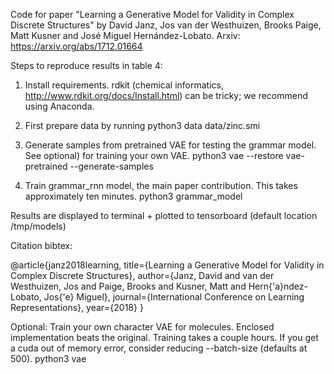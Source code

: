Code for paper "Learning a Generative Model for Validity in Complex Discrete Structures" by
David Janz, Jos van der Westhuizen, Brooks Paige, Matt Kusner and José Miguel Hernández-Lobato. Arxiv: https://arxiv.org/abs/1712.01664

Steps to reproduce results in table 4:

1) Install requirements.
rdkit (chemical informatics, http://www.rdkit.org/docs/Install.html) can be tricky; we recommend using Anaconda.

2) First prepare data by running
python3 data data/zinc.smi

3) Generate samples from pretrained VAE for testing the grammar model. See optional) for training your own VAE.
python3 vae --restore vae-pretrained --generate-samples

4) Train grammar_rnn model, the main paper contribution. This takes approximately ten minutes.
python3 grammar_model

Results are displayed to terminal + plotted to tensorboard (default location /tmp/models)

Citation bibtex:

@article{janz2018learning,
    title={Learning a Generative Model for Validity in Complex Discrete Structures},
    author={Janz, David and van der Westhuizen, Jos and Paige, Brooks and Kusner, Matt and Hern{\'a}ndez-Lobato, Jos{\'e} Miguel},
    journal={International Conference on Learning Representations},
    year={2018}
}

Optional: Train your own character VAE for molecules. Enclosed implementation beats the original. Training takes a couple hours.
If you get a cuda out of memory error, consider reducing --batch-size (defaults at 500).
python3 vae
